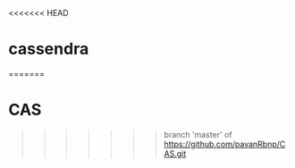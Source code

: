 <<<<<<< HEAD
# cassendra
=======
# CAS
>>>>>>> branch 'master' of https://github.com/pavanRbnp/CAS.git
